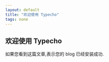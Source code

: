 ```yaml
---
layout: default
title: "欢迎使用 Typecho"
tags: none
---
```


## 欢迎使用 Typecho

如果您看到这篇文章,表示您的 blog 已经安装成功.

